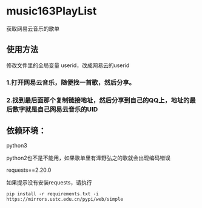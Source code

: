 # music163PlayList
获取网易云音乐的歌单

## 使用方法
修改文件里的全局变量 userid，改成网易云的userid

  ### 1.打开网易云音乐，随便找一首歌，然后分享。
  ### 2.找到最后面那个复制链接地址，然后分享到自己的QQ上，地址的最后数字就是自己网易云音乐的UID

## 依赖环境：
  python3
  
  python2也不是不能用，如果歌单里有泽野弘之的歌就会出现编码错误
  
  requests==2.20.0
  
  如果提示没有安装requests，请执行
  
    pip install -r requirements.txt -i https://mirrors.ustc.edu.cn/pypi/web/simple
